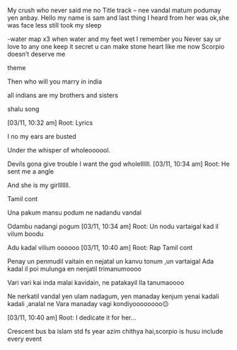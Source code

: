 My crush who never said me no
Title track – nee vandal matum podumay yen anbay.
Hello my name is sam and last thing I heard from her was ok,she was face less still took my sleep

-water map x3 when water and my feet wet I remember you
Never say ur love to any one keep it secret u can make stone heart like me now
Scorpio doesn’t deserve me

theme

Then who will you marry in india

all indians are my brothers and sisters

shalu song

[03/11, 10:32 am] Root: Lyrics

I no my ears are busted

Under the whisper of wholeoooool.

Devils gona give trouble I want the god wholellllll.
[03/11, 10:34 am] Root: He sent me a angle

And she is my girlllllll.


Tamil cont

Una pakum mansu podum ne nadandu vandal

Odambu nadangi pogum
[03/11, 10:34 am] Root: Un nodu vartaigal kad il vilum boodu

Adu kadal vilium oooooo
[03/11, 10:40 am] Root: Rap Tamil cont

Penay un penmudil vaitain en nejatal un kanvu tonum ,un vartaigal Ada kadal il poi mulunga en nenjatil trimanumoooo

Vari vari kai inda malai kavidain, ne patakayil Ila tanumaoooo 

Ne nerkatil vandal yen ulam nadagum, yen manaday kenjum yenai kadali kadali ,analal ne Vara manaday vagi kondiyoooooooo😔

[03/11, 10:40 am] Root: I dedicate it for her...


























































Crescent bus ba islam std fs year azim chithya hai,scorpio is husu include every event
